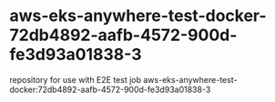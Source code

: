 # aws-eks-anywhere-test-docker-72db4892-aafb-4572-900d-fe3d93a01838-3
repository for use with E2E test job aws-eks-anywhere-test-docker:72db4892-aafb-4572-900d-fe3d93a01838-3
